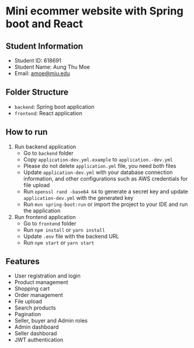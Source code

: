# Mini ecommer website with Spring boot and React

## Student Information

- Student ID: 618691
- Student Name: Aung Thu Moe
- Email: amoe@miu.edu

## Folder Structure

- `backend`: Spring boot application
- `frontend`: React application

## How to run

1. Run backend application
   - Go to `backend` folder
   - Copy `application-dev.yml.example` to `application.-dev.yml`
   - Please do not delete `application.yml` file, you need both files
   - Update `application-dev.yml` with your database connection information, and other configurations such as AWS credentials for file upload
   - Run `openssl rand -base64 64` to generate a secret key and update `application-dev.yml` with the generated key
   - Run `mvn spring-boot:run` or import the project to your IDE and run the application
2. Run frontend application
   - Go to `frontend` folder
   - Run `npm install` or `yarn install`
   - Update `.env` file with the backend URL
   - Run `npm start` or `yarn start`

## Features

- User registration and login
- Product management
- Shopping cart
- Order management
- File upload
- Search products
- Pagination
- Seller, buyer and Admin roles
- Admin dashboard
- Seller dashborad
- JWT authentication
